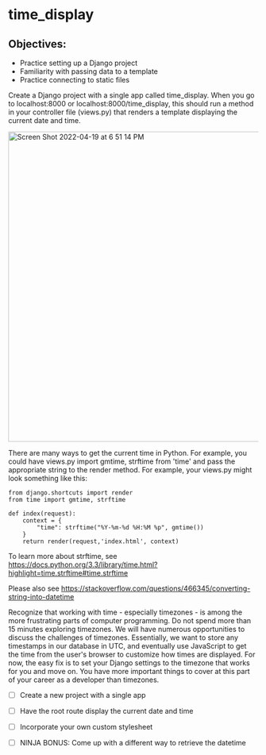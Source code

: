 # time_display

## Objectives:

- Practice setting up a Django project
- Familiarity with passing data to a template
- Practice connecting to static files

Create a Django project with a single app called time_display. When you go to localhost:8000 or localhost:8000/time_display, this should run a method in your controller file (views.py) that renders a template displaying the current date and time.

<img width="625" alt="Screen Shot 2022-04-19 at 6 51 14 PM" src="https://user-images.githubusercontent.com/92617960/164125265-868c16ef-4356-4318-a1a1-38e6c342be4a.png">

There are many ways to get the current time in Python. For example, you could have views.py import gmtime, strftime from 'time' and pass the appropriate string to the render method. For example, your views.py might look something like this:

```
from django.shortcuts import render
from time import gmtime, strftime
    
def index(request):
    context = {
        "time": strftime("%Y-%m-%d %H:%M %p", gmtime())
    }
    return render(request,'index.html', context)
```

To learn more about strftime, see https://docs.python.org/3.3/library/time.html?highlight=time.strftime#time.strftime

Please also see https://stackoverflow.com/questions/466345/converting-string-into-datetime

Recognize that working with time - especially timezones - is among the more frustrating parts of computer programming. Do not spend more than 15 minutes exploring timezones. We will have numerous opportunities to discuss the challenges of timezones. Essentially, we want to store any timestamps in our database in UTC, and eventually use JavaScript to get the time from the user's browser to customize how times are displayed. For now, the easy fix is to set your Django settings to the timezone that works for you and move on. You have more important things to cover at this part of your career as a developer than timezones.

- [ ] Create a new project with a single app

- [ ] Have the root route display the current date and time

- [ ] Incorporate your own custom stylesheet

- [ ] NINJA BONUS: Come up with a different way to retrieve the datetime
